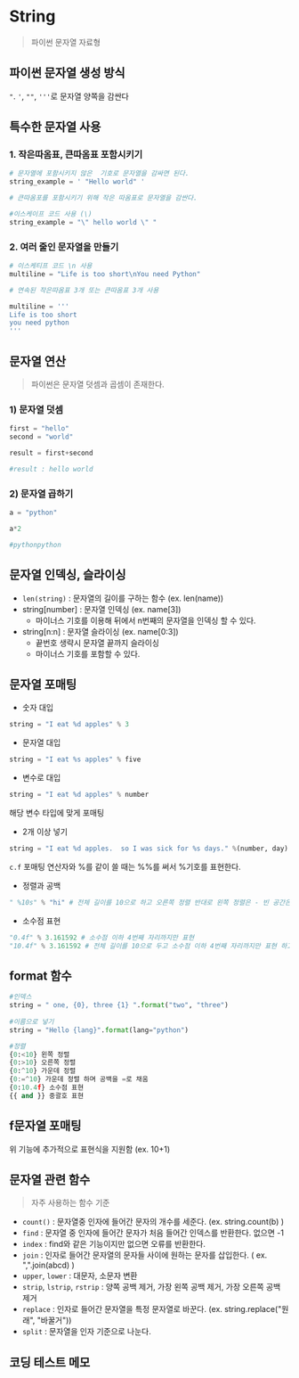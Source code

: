 # String
> 파이썬 문자열 자료형

## 파이썬 문자열 생성 방식

`"`. `'`, `""`, `'''`로 문자열 양쪽을 감싼다

## 특수한 문자열 사용

### 1. 작은따옴표, 큰따옴표 포함시키기

```python
# 문자열에 포함시키지 않은  기호로 문자열을 감싸면 된다.
string_example = ' "Hello world" '

# 큰따옴포를 포함시키기 위해 작은 따옴표로 문자열을 감싼다.

#이스케이프 코드 사용 (\)
string_example = "\" hello world \" "
```

### 2. 여러 줄인 문자열을 만들기
```python
# 이스케티프 코드 \n 사용
multiline = "Life is too short\nYou need Python"

# 연속된 작은따옴표 3개 또는 큰따옴표 3개 사용

multiline = '''
Life is too short
you need python
'''

```

## 문자열 연산
> 파이썬은 문자열 덧셈과 곱셈이 존재한다.

### 1) 문자열 덧셈
```python
first = "hello"
second = "world"

result = first+second

#result : hello world
```

### 2) 문자열 곱하기
```python
a = "python"

a*2 

#pythonpython
```

## 문자열 인덱싱, 슬라이싱

- `len(string)` : 문자열의 길이를 구하는 함수 (ex. len(name))
- string[number] : 문자열 인덱싱 (ex. name[3])
    - 마이너스 기호를 이용해 뒤에서 n번째의 문자열을 인덱싱 할 수 있다.
- string[n:n] : 문자열 슬라이싱 (ex. name[0:3])
    - 끝번호 생략시 문자열 끝까지 슬라이싱
    - 마이너스 기호를 포함할 수 있다.

## 문자열 포매팅
- 숫자 대입
```python
string = "I eat %d apples" % 3
```
- 문자열 대입
```python
string = "I eat %s apples" % five
```
- 변수로 대입
```python
string = "I eat %d apples" % number
```
해당 변수 타입에 맞게 포매팅
- 2개 이상 넣기
```python
string = "I eat %d apples.  so I was sick for %s days." %(number, day)
```

`c.f` 포매팅 연산자와 %를 같이 쓸 때는 %%를 써서 %기호를 표현한다.

- 정렬과 공백
```python
" %10s" % "hi" # 전체 길이를 10으로 하고 오른쪽 정렬 반대로 왼쪽 정렬은 - 빈 공간은 공백으로 놔둠

```

- 소수점 표현
```python
"0.4f" % 3.161592 # 소수점 이하 4번째 자리까지만 표현
"10.4f" % 3.161592 # 전체 길이를 10으로 두고 소수점 이하 4번째 자리까지만 표현 하고 오른쪽 정렬
```

## format 함수
```python
#인덱스
string = " one, {0}, three {1} ".format("two", "three")
 
#이름으로 넣기
string = "Hello {lang}".format(lang="python")

#정렬
{0:<10} 왼쪽 정렬
{0:>10} 오른쪽 정렬
{0:^10} 가운데 정렬
{0:=^10} 가운데 정렬 하며 공백을 =로 채움
{0:10.4f} 소수점 표현
{{ and }} 중괄호 표현

```

## f문자열 포매팅
위 기능에 추가적으로 표현식을 지원함 (ex. 10+1) 

## 문자열 관련 함수
> 자주 사용하는 함수 기준
 - `count()` : 문자열중 인자에 들어간 문자의 개수를 세준다.  (ex. string.count(b) )
 - `find` : 문자열 중 인자에 들어간 문자가 처음 들어간 인덱스를 반환한다. 없으면 -1
 - `index` : find와 같은 기능이지만 없으면 오류를 반환한다.
 - `join` : 인자로 들어간 문자열의 문자들 사이에 원하는 문자를 삽입한다. ( ex. ",".join(abcd) )
 - `upper`, `lower` : 대문자, 소문자 변환
 - `strip`, `lstrip`, `rstrip` : 양쪽 공백 제거, 가장 왼쪽 공백 제거, 가장 오른쪽 공백 제거
 - `replace` : 인자로 들어간 문자열을 특정 문자열로 바꾼다. (ex. string.replace("원래", "바꿀거"))
 - `split` : 문자열을 인자 기준으로 나눈다.


## 코딩 테스트 메모